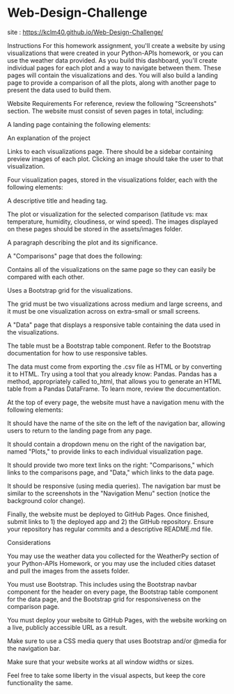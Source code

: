 # Web-Design-Challenge
site : https://kclm40.github.io/Web-Design-Challenge/

Instructions
For this homework assignment, you'll create a website by using visualizations that were created in your Python-APIs homework, or you can use the weather data provided.
As you build this dashboard, you'll create individual pages for each plot and a way to navigate between them. These pages will contain the visualizations and des. You will also build a landing page to provide a comparison of all the plots, along with another page to present the data used to build them.

Website Requirements
For reference, review the following "Screenshots" section.
The website must consist of seven pages in total, including:


A landing page containing the following elements:


An explanation of the project


Links to each visualizations page. There should be a sidebar containing preview images of each plot. Clicking an image should take the user to that visualization.




Four visualization pages, stored in the visualizations folder, each with the following elements:


A descriptive title and heading tag.


The plot or visualization for the selected comparison (latitude vs: max temperature, humidity, cloudiness, or wind speed). The images displayed on these pages should be stored in the assets/images folder.


A paragraph describing the plot and its significance.




A "Comparisons" page that does the following:


Contains all of the visualizations on the same page so they can easily be compared with each other.


Uses a Bootstrap grid for the visualizations.

The grid must be two visualizations across medium and large screens, and it must be one visualization across on extra-small or small screens.





A "Data" page that displays a responsive table containing the data used in the visualizations.


The table must be a Bootstrap table component. Refer to the Bootstrap documentation for how to use responsive tables.


The data must come from exporting the .csv file as HTML or by converting it to HTML. Try using a tool that you already know: Pandas. Pandas has a method, appropriately called to_html, that allows you to generate an HTML table from a Pandas DataFrame. To learn more, review the documentation.




At the top of every page, the website must have a navigation menu with the following elements:


It should have the name of the site on the left of the navigation bar, allowing users to return to the landing page from any page.


It should contain a dropdown menu on the right of the navigation bar, named "Plots," to provide links to each individual visualization page.


It should provide two more text links on the right: "Comparisons," which links to the comparisons page, and "Data," which links to the data page.


It should be responsive (using media queries). The navigation bar must be similar to the screenshots in the "Navigation Menu" section (notice the background color change).


Finally, the website must be deployed to GitHub Pages.
Once finished, submit links to 1) the deployed app and 2) the GitHub repository.
Ensure your repository has regular commits and a descriptive README.md file.

Considerations


You may use the weather data you collected for the WeatherPy section of your Python-APIs Homework, or you may use the included cities dataset and pull the images from the assets folder.


You must use Bootstrap. This includes using the Bootstrap navbar component for the header on every page, the Bootstrap table component for the data page, and the Bootstrap grid for responsiveness on the comparison page.


You must deploy your website to GitHub Pages, with the website working on a live, publicly accessible URL as a result.


Make sure to use a CSS media query that uses Bootstrap and/or @media for the navigation bar.


Make sure that your website works at all window widths or sizes.


Feel free to take some liberty in the visual aspects, but keep the  core functionality the same.



